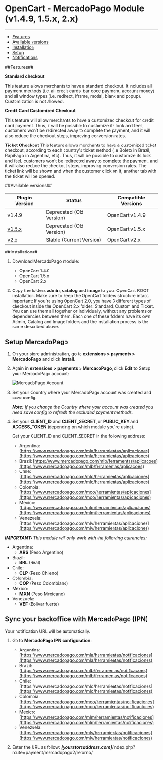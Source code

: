 # OpenCart - MercadoPago Module (v1.4.9, 1.5.x, 2.x)
---

* [Features](#features)
* [Available versions](#available_versions)
* [Installation](#installation)
* [Setup](#setup)
* [Notifications](#notifications)

<a name="features"></a>
##Features##

**Standard checkout**

This feature allows merchants to have a standard checkout. It includes all
payment methods (i.e. all credit cards, bar code payment, account money) and all window types (i.e. redirect, iframe, modal, blank and popup). Customization is not allowed.

**Credit Card Customized Checkout**

This feature will allow merchants to have a customized checkout for credit card
payment. Thus, it will be possible to customize its look and feel, customers won’t be redirected away to complete the payment, and it will also reduce the checkout steps, improving conversion rates.

**Ticket Checkout**
This feature allows merchants to have a customized ticket checkout, according to each country's ticket method (i.e Boleto in Brazil, RapiPago in Argentina, etc).  Thus, it will be possible to customize its look and feel, customers won’t be redirected away to complete the payment, and it will also reduce the checkout steps, improving conversion rates. The ticket link will be shown and when the customer click on it, another tab with the ticket will be opened.

<a name="available_versions"></a>
##Available versions##
<table>
  <thead>
    <tr>
      <th>Plugin Version</th>
      <th>Status</th>
      <th>Compatible Versions</th>
    </tr>
  <thead>
  <tbody>
    <tr>
      <td><a href="https://github.com/mercadopago/cart-opencart/tree/master/v1.4.9">v1.4.9</a></td>
      <td>Deprecated (Old Version)</td>
      <td>OpenCart v1.4.9</td>
    </tr>
    <tr>
      <td><a href="https://github.com/mercadopago/cart-opencart/tree/master/v1.5.x">v1.5.x</a></td>
      <td>Deprecated (Old Version)</td>
      <td>OpenCart v1.5.x</td>
    </tr>
    <tr>
      <td><a href="https://github.com/mercadopago/cart-opencart/tree/master/v2.x">v2.x</a></td>
      <td>Stable (Current Version)</td>
      <td>OpenCart v2.x</td>
     </tr>
  </tbody>
</table>

<a name="installation"></a>
##Installation##

1. Download MercadoPago module:
    * OpenCart 1.4.9
    * OpenCart 1.5.x
    * OpenCart 2.x

2. Copy the folders **admin**, **catalog** and **image** to your OpenCart ROOT installation. Make sure to keep the OpenCart folders structure intact.
Important: If you're using OpenCart 2.0, you have 3 different types of checkout inside the OpenCart 2.x folder: Standard, Custom and Ticket. You can use them all together or individually, without any problems or dependencies between them. Each one of these folders have its own Admin, Catalog and Image folders and the installation process is the same described above.

<a name="setup"></a>
## Setup MercadoPago

1. On your store administration, go to **extensions > payments > MercadoPago** and click **Install**.

2. Again in **extensions > payments > MercadoPago**, click **Edit** to Setup your MercadoPago account:

	![MercadoPago Account](https://raw.github.com/mercadopago/cart-opencart/master/README.img/MPAccount.png)

3. Set your Country where your MercadoPago account was created and save config.
	
	***Note:*** *If you change the Country where your account was created you need save config to refresh the excluded payment methods.*

4. Set your **CLIENT_ID** and **CLIENT_SECRET**, or **PUBLIC_KEY** and **ACCESS_TOKEN** (depending on which module you're using). 

	Get your CLIENT_ID and CLIENT_SECRET in the following address:
	* Argentina: [https://www.mercadopago.com/mla/herramientas/aplicaciones](https://www.mercadopago.com/mla/herramientas/aplicaciones)
	* Brazil: [https://www.mercadopago.com/mlb/ferramentas/aplicacoes](https://www.mercadopago.com/mlb/ferramentas/aplicacoes)
	* Chile: [https://www.mercadopago.com/mlc/herramientas/aplicaciones](https://www.mercadopago.com/mlc/herramientas/aplicaciones)
	* Colombia: [https://www.mercadopago.com/mco/herramientas/aplicaciones](https://www.mercadopago.com/mco/herramientas/aplicaciones)
	* Mexico: [https://www.mercadopago.com/mlm/herramientas/aplicaciones](https://www.mercadopago.com/mlm/herramientas/aplicaciones)
	* Venezuela: [https://www.mercadopago.com/mlv/herramientas/aplicaciones](https://www.mercadopago.com/mlv/herramientas/aplicaciones)

***IMPORTANT:*** *This module will only work with the following currencies:*

* Argentina:
	* **ARS** (Peso Argentino)
* Brazil:
	* **BRL** (Real)
* Chile:
	* **CLP** (Peso Chileno)
* Colombia:
	* **COP** (Peso Colombiano)
* Mexico:
	* **MXN** (Peso Mexicano)
* Venezuela:
	* **VEF** (Bolivar fuerte)

<a name="notifications"></a>
## Sync your backoffice with MercadoPago (IPN) 
Your notification URL will be automatically.
1. Go to **MercadoPago IPN configuration**:
	* Argentina: [https://www.mercadopago.com/mla/herramientas/notificaciones](https://www.mercadopago.com/mla/herramientas/notificaciones)
	* Brazil: [https://www.mercadopago.com/mlb/ferramentas/notificacoes](https://www.mercadopago.com/mlb/ferramentas/notificacoes)
	* Chile: [https://www.mercadopago.com/mlc/herramientas/notificaciones](https://www.mercadopago.com/mlc/herramientas/notificaciones)
	* Colombia: [https://www.mercadopago.com/mco/herramientas/notificaciones](https://www.mercadopago.com/mco/herramientas/notificaciones)
	* Mexico: [https://www.mercadopago.com/mlm/herramientas/notificaciones](https://www.mercadopago.com/mlm/herramientas/notificaciones)
	* Venezuela: [https://www.mercadopago.com/mlv/herramientas/notificaciones](https://www.mercadopago.com/mlv/herramientas/notificaciones)

2. Enter the URL as follow: ***[yourstoreaddress.com]***/index.php?route=payment/mercadopago2/retorno/

